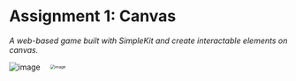 # Assignment 1: Canvas

*A web-based game built with SimpleKit and create interactable elements on canvas.*

![image](https://github.com/Sirius-Hou/CS349-User-Interface-Design-Projects/assets/118148925/53170c0f-20d8-4e6a-a98c-320b7b8e9a3f)
<img src="https://github.com/Sirius-Hou/CS349-User-Interface-Design-Projects/assets/118148925/53170c0f-20d8-4e6a-a98c-320b7b8e9a3f" alt="image" style="transform: scale(0.5);">


